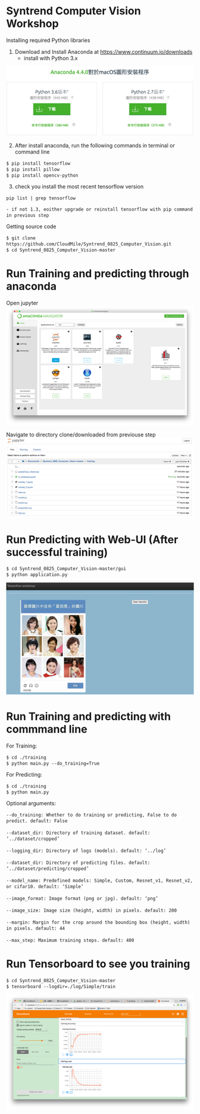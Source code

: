 # Syntrend Computer Vision Workshop

Installing required Python libraries

1. Download and Install Anaconda at https://www.continuum.io/downloads
	- install with Python 3.x

![](./screenshot/anaconda_installation.png)

2. After install anaconda, run the following commands in terminal or command line

```shell
$ pip install tensorflow
$ pip install pillow
$ pip install opencv-python
```

3. check you install the most recent tensorflow version

```shell
pip list | grep tensorflow
```
	- if not 1.3, eoither upgrade or reinstall tensorflow with pip command in previous step


Getting source code 
```shell
$ git clone https://github.com/CloudMile/Syntrend_0825_Computer_Vision.git
$ cd Syntrend_0825_Computer_Vision-master
```
# Run Training and predicting through anaconda 

Open jupyter 
![](./screenshot/open_with_jupyter.png)

Navigate to directory clone/downloaded from previouse step
![](./screenshot/navigate_to_downloaded_directory.png)

# Run Predicting with Web-UI (After successful training)

```shell
$ cd Syntrend_0825_Computer_Vision-master/gui
$ python application.py
```

![](./screenshot/webUI.png)

# Run Training and predicting with commmand line

For Training:

```shell
$ cd ./training
$ python main.py --do_training=True
```

For Predicting:
```shell
$ cd ./training
$ python main.py
```

Optional arguments:

```shell
--do_training: Whether to do training or predicting, False to do predict. default: False

--dataset_dir: Directory of training dataset. default: ‘../dataset/cropped’

--logging_dir: Directory of logs (models). default: ‘../log’

--dataset_dir: Directory of predicting files. default: ‘../dataset/predicting/cropped’

--model_name: Predefined models: Simple, Custom, Resnet_v1, Resnet_v2, or cifar10. default: ‘Simple’

--image_format: Image format (png or jpg). default: ‘png’

--image_size: Image size (height, width) in pixels. default: 200

--margin: Margin for the crop around the bounding box (height, width) in pixels. default: 44

--max_step: Maximum training steps. default: 400
```

# Run Tensorboard to see you training
```shell
$ cd Syntrend_0825_Computer_Vision-master
$ tensorboard --logdir=./log/Simple/train
```
![](./screenshot/tensorboad.png)

